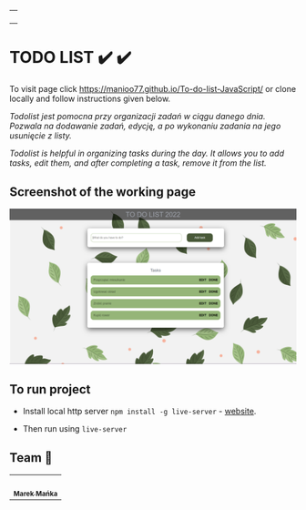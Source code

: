 <table align="center">
    <tr>
        <td><a align="center" href="https://github.com/Manioo77/To-do-list-JavaScript/commits/main"><img src="https://img.shields.io/github/last-commit/Manioo77/To-do-list-javascript"  alt=""/></a></td>
        </tr>
</table>

# TODO LIST :heavy_check_mark: :heavy_check_mark:

To visit page click https://manioo77.github.io/To-do-list-JavaScript/ or clone locally and follow instructions given below.

_Todolist jest pomocna przy organizacji zadań w ciągu danego dnia. Pozwala na dodawanie zadań, edycję, a po wykonaniu zadania na jego usunięcie z listy._

_Todolist is helpful in organizing tasks during the day. It allows you to add tasks, edit them, and after completing a task, remove it from the list._

## Screenshot of the working page

![Zrzut ekranu aplikacji](images/todolist.PNG)

## To run project

- Install local http server `npm install -g live-server` - [website](https://www.npmjs.com/package/live-server).

- Then run using `live-server`

## Team :punch:

<table align="center">
  <tr>
   <td align="center"><a href="https://github.com/manioo77"><img src="https://avatars.githubusercontent.com/u/74463586?s=400&u=c810fed72b48b4a7a8911a7bdb803c87725d4058&v=4" width="200px;" alt=""/><br /><sub><b>Marek Mańka</b></sub></a></td>
    </tr>
</table>
